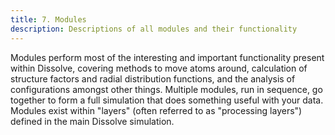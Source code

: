 ```yaml
---
title: 7. Modules
description: Descriptions of all modules and their functionality
---
```


Modules perform most of the interesting and important functionality present within Dissolve, covering methods to move atoms around, calculation of structure factors and radial distribution functions, and the analysis of configurations amongst other things. Multiple modules, run in sequence, go together to form a full simulation that does something useful with your data. Modules exist within "layers" (often referred to as "processing layers") defined in the main Dissolve simulation.
